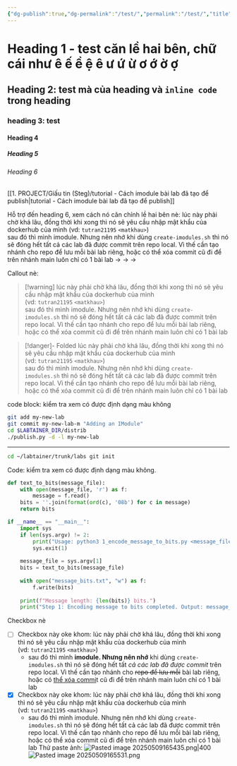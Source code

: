 ```yaml
---
{"dg-publish":true,"dg-permalink":"/test/","permalink":"/test/","title":"Testing component","tags":["tutran-garden"],"created":"2025-05-09T16:25:36.286+07:00"}
---
```


# Heading 1 - test căn lề hai bên, chữ cái như ê ế ề ệ ê ư ứ ừ ơ ớ ờ ợ
## Heading 2: test mà của heading và `inline code` trong heading

### heading 3: test

#### Heading 4
##### Heading 5

###### Heading 6
[[1. PROJECT/Giấu tin (Steg)/tutorial - Cách imodule bài lab đã tạo để publish\|tutorial - Cách imodule bài lab đã tạo để publish]]

Hỗ trợ đến heading 6, xem cách nó căn chỉnh lề hai bên nè: lúc này phải chờ khá lâu, đồng thời khi xong thì nó sẽ yêu cầu nhập mật khẩu của dockerhub của mình (vd: `tutran21195` `<matkhau>`)  
sau đó thì mình imodule. Nhưng nên nhớ khi dùng `create-imodules.sh` thì nó sẽ đóng hết tất cả các lab đã được commit trên repo local. Vì thế cần tạo nhánh cho repo để lưu mỗi bài lab riêng, hoặc có thể xóa commit cũ đi để trên nhánh main luôn chỉ có 1 bài lab -> -> -> 

Callout nè:
>[!warning] lúc này phải chờ khá lâu, đồng thời khi xong thì nó sẽ yêu cầu nhập mật khẩu của dockerhub của mình (vd: `tutran21195` `<matkhau>`)  
sau đó thì mình imodule. Nhưng nên nhớ khi dùng `create-imodules.sh` thì nó sẽ đóng hết tất cả các lab đã được commit trên repo local. Vì thế cần tạo nhánh cho repo để lưu mỗi bài lab riêng, hoặc có thể xóa commit cũ đi để trên nhánh main luôn chỉ có 1 bài lab


>[!danger]- Folded
>lúc này phải chờ khá lâu, đồng thời khi xong thì nó sẽ yêu cầu nhập mật khẩu của dockerhub của mình (vd: `tutran21195` `<matkhau>`)  
sau đó thì mình imodule. Nhưng nên nhớ khi dùng `create-imodules.sh` thì nó sẽ đóng hết tất cả các lab đã được commit trên repo local. Vì thế cần tạo nhánh cho repo để lưu mỗi bài lab riêng, hoặc có thể xóa commit cũ đi để trên nhánh main luôn chỉ có 1 bài lab 

code block: kiểm tra xem có được định dạng màu không
```sh
git add my-new-lab 
git commit my-new-lab-m "Adding an IModule" 
cd $LABTAINER_DIR/distrib 
./publish.py -d -l my-new-lab
```
---
```sh
cd ~/labtainer/trunk/labs git init
```

Code: kiểm tra xem có được định dạng màu không.
```python
def text_to_bits(message_file):
    with open(message_file, 'r') as f:
        message = f.read()
    bits = ''.join(format(ord(c), '08b') for c in message)
    return bits

if __name__ == "__main__":
    import sys
    if len(sys.argv) != 2:
        print("Usage: python3 1_encode_message_to_bits.py <message_file>")
        sys.exit(1)
    
    message_file = sys.argv[1]
    bits = text_to_bits(message_file)
    
    with open("message_bits.txt", "w") as f:
        f.write(bits)
    
    print(f"Message length: {len(bits)} bits.")
    print("Step 1: Encoding message to bits completed. Output: message_bits.txt")
```


Checkbox nè
- [ ] Checkbox này oke khom: lúc này phải chờ khá lâu, đồng thời khi xong thì nó sẽ yêu cầu nhập mật khẩu của dockerhub của mình (vd: `tutran21195` `<matkhau>`)  
	- sau đó thì mình **imodule. Nhưng nên nhớ** khi dùng `create-imodules.sh` thì nó sẽ đóng hết tất *cả các lab đã được commit* trên repo local. Vì thế cần tạo nhánh cho ~~repo để lưu mỗi~~ bài lab riêng, hoặc có [thể xóa commi](http.)t cũ đi để trên nhánh main luôn chỉ có 1 bài lab
- [x] Checkbox này oke khom: lúc này phải chờ khá lâu, đồng thời khi xong thì nó sẽ yêu cầu nhập mật khẩu của dockerhub của mình (vd: `tutran21195` `<matkhau>`)  
	- sau đó thì mình imodule. Nhưng nên nhớ khi dùng `create-imodules.sh` thì nó sẽ đóng hết tất cả các lab đã được commit trên repo local. Vì thế cần tạo nhánh cho repo để lưu mỗi bài lab riêng, hoặc có thể xóa commit cũ đi để trên nhánh main luôn chỉ có 1 bài lab
Thử paste ảnh:
![Pasted image 20250509165435.png|400](/img/user/2.%20RESOURCE/attachments/Pasted%20image%2020250509165435.png)
![Pasted image 20250509165531.png](/img/user/2.%20RESOURCE/attachments/Pasted%20image%2020250509165531.png)